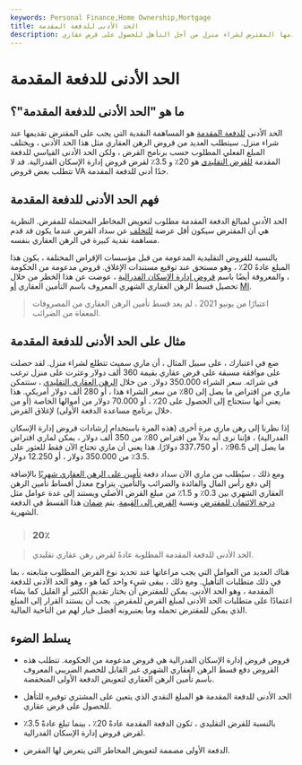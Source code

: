 ```yaml
---
keywords: Personal Finance,Home Ownership,Mortgage
title: الحد الأدنى للدفعة المقدمة
description: الحد الأدنى للدفعة المقدمة هو الحد الأدنى للمساهمة النقدية التي يجب أن يقدمها المقترض لشراء منزل من أجل التأهل للحصول على قرض عقاري.
---
```


# الحد الأدنى للدفعة المقدمة
## ما هو "الحد الأدنى للدفعة المقدمة"؟

الحد الأدنى [للدفعة المقدمة](/down_payment) هو المساهمة النقدية التي يجب على المقترض تقديمها عند شراء منزل. سيتطلب العديد من قروض الرهن العقاري مثل هذا الحد الأدنى ، ويختلف المبلغ الفعلي المطلوب حسب برنامج القرض ، ولكن الحد الأدنى القياسي للدفعة المقدمة [للقرض التقليدي](/conventionalmortgage) هو 20٪ و 3.5٪ لقرض قروض إدارة الإسكان الفدرالية. قد لا تتطلب بعض قروض VA حدًا أدنى للدفعة المقدمة.

## فهم الحد الأدنى للدفعة المقدمة

الحد الأدنى لمبالغ الدفعة المقدمة مطلوب لتعويض المخاطر المحتملة للمقرض. النظرية هي أن المقترض سيكون أقل عرضة [للتخلف](/default2) عن سداد القرض عندما يكون قد قدم مساهمة نقدية كبيرة في الرهن العقاري بنفسه.

بالنسبة للقروض التقليدية المدعومة من قبل مؤسسات الإقراض المختلفة ، يكون هذا المبلغ عادةً 20٪ ، وهو مستحق عند توقيع مستندات الإغلاق. قروض مدعومة من الحكومة ، والمعروفة أيضًا باسم [قروض إدارة الإسكان الفدرالية](/fhaloan) ، عوضت عن هذا الخطر من خلال تحصيل قسط الرهن العقاري الشهري المعروف باسم التأمين العقاري [أو](/mortgage-insurance) [MI](/mortgage-insurance).

> اعتبارًا من يونيو 2021 ، لم يعد قسط تأمين الرهن العقاري من المصروفات المعفاة من الضرائب.

>

## مثال على الحد الأدنى للدفعة المقدمة

ضع في اعتبارك ، على سبيل المثال ، أن ماري سميث تتطلع لشراء منزل. لقد حصلت على موافقة مسبقة على قرض عقاري بقيمة 360 ألف دولار وعثرت على منزل ترغب في شرائه. سعر الشراء 350.000 دولار. من خلال [الرهن العقاري التقليدي](/conventionalmortgage) ، ستتمكن ماري من اقتراض ما يصل إلى 80٪ من سعر الشراء هذا ، أو 280 ألف دولار أمريكي. هذا يعني أنها ستحتاج إلى الحصول على 20٪ ، أو 70.000 دولار من أموالها الخاصة (أو من خلال برنامج مساعدة الدفعة الأولى) لإغلاق القرض.

إذا نظرنا إلى رهن ماري مرة أخرى (هذه المرة باستخدام إرشادات قروض إدارة الإسكان الفدرالية) ، فإننا نرى أنه بدلاً من اقتراض 80٪ من 350 ألف دولار ، يمكن لماري اقتراض ما يصل إلى 96.5٪ ، أو 337،750 دولارًا. هذا يعني أن ماري تحتاج الآن فقط للعثور على 3.5٪ من 350.000 دولار ، أو 12.250 دولار.

ومع ذلك ، سيُطلب من ماري الآن سداد دفعة [تأمين على الرهن العقاري شهريًا](/mortgage-insurance) بالإضافة إلى دفع رأس المال والفائدة والضرائب والتأمين. يتراوح معدل أقساط تأمين الرهن العقاري الشهري بين 0.3٪ و 1.5٪ من مبلغ القرض الأصلي ويستند إلى عدة عوامل مثل [درجة الائتمان للمقترض](/credit_score) ونسبة [القرض إلى القيمة](/loantovalue). يتم [ضمان](/escrow) هذا القسط في الدفعة الشهرية.

> ### 20٪

> الحد الأدنى للدفعة المقدمة المطلوبة عادةً لقرض رهن عقاري تقليدي.

>

هناك العديد من العوامل التي يجب مراعاتها عند تحديد نوع القرض المطلوب متابعته ، بما في ذلك متطلبات التأهيل. ومع ذلك ، يبقى شيء واحد كما هو ، وهو الحد الأدنى للدفعة المقدمة ، وهو الحد الأدنى. يمكن للمقترض أن يختار تقديم الكثير أو القليل كما يشاء اعتمادًا على متطلبات الحد الأدنى لمبلغ القرض للمقرض. يجب أن يستند القرار إلى المبلغ الذي يمكن للمقترض تحمله وما يعتبرونه أفضل خيار لهم من الناحية المالية.

## يسلط الضوء

- قروض قروض إدارة الإسكان الفدرالية هي قروض مدعومة من الحكومة. تتطلب هذه القروض دفع قسط الرهن العقاري الشهري غير القابل للخصم الضريبي المعروف باسم تأمين الرهن العقاري لتعويض الدفعة الأولى المنخفضة.

- الحد الأدنى للدفعة المقدمة هو المبلغ النقدي الذي يتعين على المشتري توفيره للتأهل للحصول على قرض عقاري.

- بالنسبة للقرض التقليدي ، تكون الدفعة المقدمة عادةً 20٪ ، بينما تبلغ عادةً 3.5٪ لقرض قروض إدارة الإسكان الفدرالية.

- الدفعة الأولى مصممة لتعويض المخاطر التي يتعرض لها المقرض.

